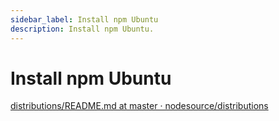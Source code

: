 ```yaml
---
sidebar_label: Install npm Ubuntu
description: Install npm Ubuntu.
---
```


# Install npm Ubuntu

[distributions/README.md at master · nodesource/distributions](https://github.com/nodesource/distributions/blob/master/README.md#installation-instructions)